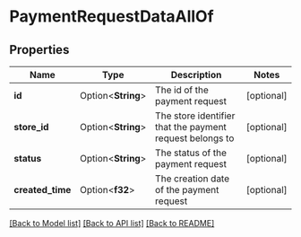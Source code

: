 # PaymentRequestDataAllOf

## Properties

Name | Type | Description | Notes
------------ | ------------- | ------------- | -------------
**id** | Option<**String**> | The id of the payment request | [optional]
**store_id** | Option<**String**> | The store identifier that the payment request belongs to | [optional]
**status** | Option<**String**> | The status of the payment request | [optional]
**created_time** | Option<**f32**> | The creation date of the payment request | [optional]

[[Back to Model list]](../README.md#documentation-for-models) [[Back to API list]](../README.md#documentation-for-api-endpoints) [[Back to README]](../README.md)


